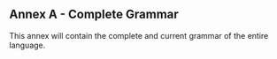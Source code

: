 ## Annex A - Complete Grammar

This annex will contain the complete and current grammar of the entire language.
